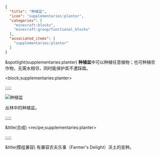```json
{
  "title": "种植盆",
  "icon": "supplementaries:planter",
  "categories": [
    "minecraft:blocks",
    "minecraft:group/functional_blocks"
  ],
  "associated_items": [
    "supplementaries:planter"
  ]
}
```

&spotlight(supplementaries:planter)
**种植盆**中可以种植任意植物；也可种植农作物，无需水相邻，同时能保护其不遭踩踏。

<block;supplementaries:planter>

;;;;;

![种植盆](supplementaries:textures/gui/image/planters.png,fit)

丛林中的种植盆。

;;;;;

&title(合成)
<recipe;supplementaries:planter>

;;;;;

&title(模组兼容)
有兼容农夫乐事（Farmer's Delight）沃土的变种。
